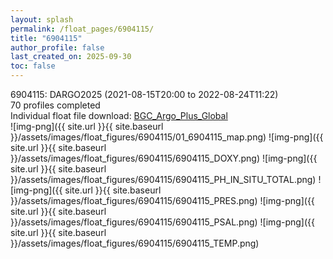 ```yaml
---
layout: splash
permalink: /float_pages/6904115/
title: "6904115"
author_profile: false
last_created_on: 2025-09-30
toc: false
---
```

 
6904115: DARGO2025 (2021-08-15T20:00 to 2022-08-24T11:22)\
70 profiles completed\
Individual float file download: [BGC_Argo_Plus_Global](https://ftp.soest.hawaii.edu/bgc_argo_plus/Individual_Floats/outliers_removed/6904115_Sprof_processed.nc)\
![img-png]({{ site.url }}{{ site.baseurl }}/assets/images/float_figures/6904115/01_6904115_map.png)
![img-png]({{ site.url }}{{ site.baseurl }}/assets/images/float_figures/6904115/6904115_DOXY.png)
![img-png]({{ site.url }}{{ site.baseurl }}/assets/images/float_figures/6904115/6904115_PH_IN_SITU_TOTAL.png)
![img-png]({{ site.url }}{{ site.baseurl }}/assets/images/float_figures/6904115/6904115_PRES.png)
![img-png]({{ site.url }}{{ site.baseurl }}/assets/images/float_figures/6904115/6904115_PSAL.png)
![img-png]({{ site.url }}{{ site.baseurl }}/assets/images/float_figures/6904115/6904115_TEMP.png)
